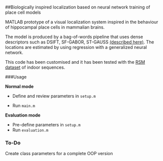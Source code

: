 
##Biologically inspired localization based on neural network training of place cell models

MATLAB prototype of a visual localization system inspired in the behaviour of hippocampal place cells in mammalian brains.

The model is produced by a bag-of-words pipeline that uses dense descriptors such as DSIFT, SF-GABOR, ST-GAUSS [(described here)](https://github.com/jmrr/visual_path_visualization). The locations are estimated by using regression with a generalized neural network.

This code has been customised and it has been tested with the [RSM dataset](http://rsm.bicv.org) of indoor sequences.

###Usage

**Normal mode**

* Define and review parameters in `setup.m`

* Run `main.m`

**Evaluation mode**

* Pre-define parameters in `setup.m`
* Run `evaluation.m`


### To-Do
Create class parameters for a complete OOP version
